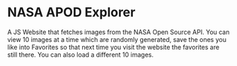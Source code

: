 # NASA APOD Explorer
A JS Website that fetches images from the NASA Open Source API. You can view 10 images at a time which are randomly generated, save the ones you like into Favorites so that next time you visit the website the favorites are still there. You can also load a different 10 images.
